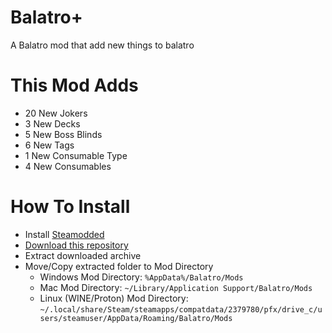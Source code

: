 # Balatro+
A Balatro mod that add new things to balatro

# This Mod Adds
- 20 New Jokers
- 3 New Decks
- 5 New Boss Blinds
- 6 New Tags
- 1 New Consumable Type
- 4 New Consumables

# How To Install
- Install [Steamodded](https://github.com/Steamopollys/Steamodded)
- [Download this repository](https://github.com/SomeCoder99/balatro-plus/archive/refs/heads/main.zip)
- Extract downloaded archive
- Move/Copy extracted folder to Mod Directory
    - Windows Mod Directory: `%AppData%/Balatro/Mods`
    - Mac Mod Directory: `~/Library/Application Support/Balatro/Mods`
    - Linux (WINE/Proton) Mod Directory: `~/.local/share/Steam/steamapps/compatdata/2379780/pfx/drive_c/users/steamuser/AppData/Roaming/Balatro/Mods`
